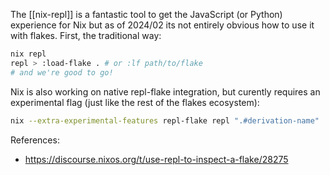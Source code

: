 The [[nix-repl]] is a fantastic tool to get the JavaScript (or Python) experience for Nix but as of 2024/02 its not entirely obvious how to use it with flakes. First, the traditional way:
```sh
nix repl
repl > :load-flake . # or :lf path/to/flake
# and we're good to go!
```

Nix is also working on native repl-flake integration, but curently requires an experimental flag (just like the rest of the flakes ecosystem):
```sh
nix --extra-experimental-features repl-flake repl ".#derivation-name"
```

References:
- https://discourse.nixos.org/t/use-repl-to-inspect-a-flake/28275